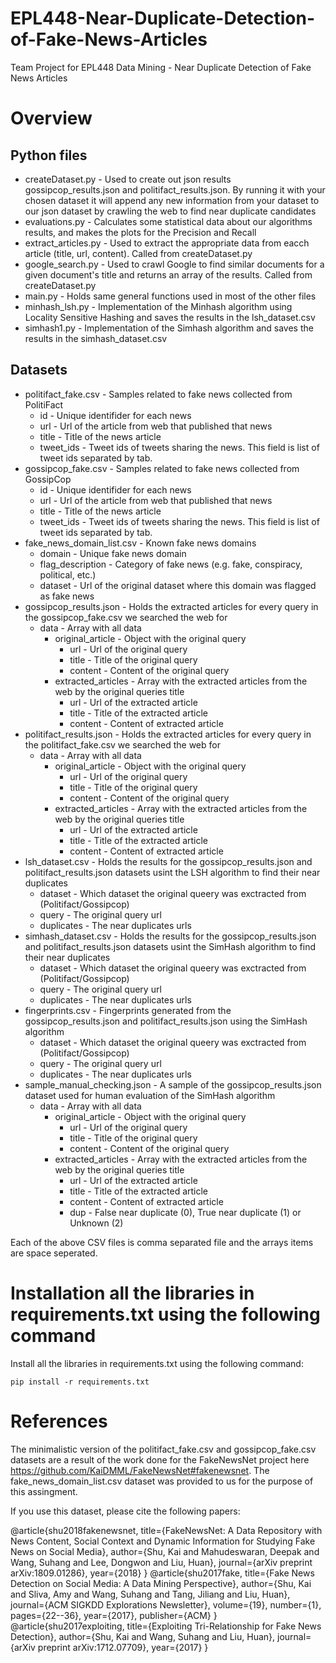 # EPL448-Near-Duplicate-Detection-of-Fake-News-Articles
Team Project for EPL448 Data Mining - Near Duplicate Detection of Fake News Articles 

# Overview
## Python files
* createDataset.py - Used to create out json results gossipcop_results.json and politifact_results.json. By running it with your chosen dataset it will append any new information from your dataset to our json dataset by crawling the web to find near duplicate candidates
* evaluations.py - Calculates some statistical data about our algorithms results, and makes the plots for the Precision and Recall
* extract_articles.py - Used to extract the appropriate data from eacch article (title, url, content). Called from createDataset.py
* google_search.py - Used to crawl Google to find similar documents for a given document's title and returns an array of the results. Called from createDataset.py
* main.py - Holds same general functions used in most of the other files
* minhash_lsh.py - Implementation of the Minhash algorithm using Locality Sensitive Hashing and saves the results in the lsh_dataset.csv
* simhash1.py - Implementation of the Simhash algorithm and saves the results in the simhash_dataset.csv

## Datasets
* politifact_fake.csv - Samples related to fake news collected from PolitiFact
	* id - Unique identifider for each news
	* url - Url of the article from web that published that news
	* title - Title of the news article
	* tweet_ids - Tweet ids of tweets sharing the news. This field is list of tweet ids separated by tab.
* gossipcop_fake.csv - Samples related to fake news collected from GossipCop
	* id - Unique identifider for each news
	* url - Url of the article from web that published that news
	* title - Title of the news article
	* tweet_ids - Tweet ids of tweets sharing the news. This field is list of tweet ids separated by tab.
* fake_news_domain_list.csv - Known fake news domains
	* domain - Unique fake news domain
	* flag_description - Category of fake news (e.g. fake, conspiracy, political, etc.)
	* dataset - Url of the original dataset where this domain was flagged as fake news
* gossipcop_results.json - Holds the extracted articles for every query in the gossipcop_fake.csv we searched the web for
	* data - Array with all data
		* original_article - Object with the original query
			* url - Url of the original query
			* title - Title of the original query
			* content - Content of the original query
		* extracted_articles - Array with the extracted articles from the web by the original queries title
			* url - Url of the extracted article
			* title - Title of the extracted article
			* content - Content of extracted article
* politifact_results.json - Holds the extracted articles for every query in the politifact_fake.csv we searched the web for
	* data - Array with all data
		* original_article - Object with the original query
			* url - Url of the original query
			* title - Title of the original query
			* content - Content of the original query
		* extracted_articles - Array with the extracted articles from the web by the original queries title
			* url - Url of the extracted article
			* title - Title of the extracted article
			* content - Content of extracted article
* lsh_dataset.csv - Holds the results for the gossipcop_results.json and politifact_results.json datasets usint the LSH algorithm to find their near duplicates
	* dataset - Which dataset the original queery was exctracted from (Politifact/Gossipcop)
	* query - The original query url
	* duplicates - The near duplicates urls
* simhash_dataset.csv - Holds the results for the gossipcop_results.json and politifact_results.json datasets usint the SimHash algorithm to find their near duplicates
	* dataset - Which dataset the original queery was exctracted from (Politifact/Gossipcop)
	* query - The original query url
	* duplicates - The near duplicates urls
* fingerprints.csv - Fingerprints generated from the gossipcop_results.json and politifact_results.json using the SimHash algorithm
	* dataset - Which dataset the original queery was exctracted from (Politifact/Gossipcop)
	* query - The original query url
	* duplicates - The near duplicates urls
* sample_manual_checking.json - A sample of the gossipcop_results.json dataset used for human evaluation of the SimHash algorithm
	* data - Array with all data
		* original_article - Object with the original query
			* url - Url of the original query
			* title - Title of the original query
			* content - Content of the original query
		* extracted_articles - Array with the extracted articles from the web by the original queries title
			* url - Url of the extracted article
			* title - Title of the extracted article
			* content - Content of extracted article
			* dup - False near duplicate (0), True near duplicate (1) or Unknown (2)

Each of the above CSV files is comma separated file and the arrays items are space seperated.

# Installation all the libraries in requirements.txt using the following command
Install all the libraries in requirements.txt using the following command:
```
pip install -r requirements.txt
```

# References
The minimalistic version of the politifact_fake.csv and gossipcop_fake.csv datasets are a result of the work done for the FakeNewsNet project here https://github.com/KaiDMML/FakeNewsNet#fakenewsnet.
The fake_news_domain_list.csv dataset was provided to us for the purpose of this assingment.

If you use this dataset, please cite the following papers:

@article{shu2018fakenewsnet,
  title={FakeNewsNet: A Data Repository with News Content, Social Context and Dynamic Information for Studying Fake News on Social Media},
  author={Shu, Kai and  Mahudeswaran, Deepak and Wang, Suhang and Lee, Dongwon and Liu, Huan},
  journal={arXiv preprint arXiv:1809.01286},
  year={2018}
}
@article{shu2017fake,
  title={Fake News Detection on Social Media: A Data Mining Perspective},
  author={Shu, Kai and Sliva, Amy and Wang, Suhang and Tang, Jiliang and Liu, Huan},
  journal={ACM SIGKDD Explorations Newsletter},
  volume={19},
  number={1},
  pages={22--36},
  year={2017},
  publisher={ACM}
}
@article{shu2017exploiting,
  title={Exploiting Tri-Relationship for Fake News Detection},
  author={Shu, Kai and Wang, Suhang and Liu, Huan},
  journal={arXiv preprint arXiv:1712.07709},
  year={2017}
}
